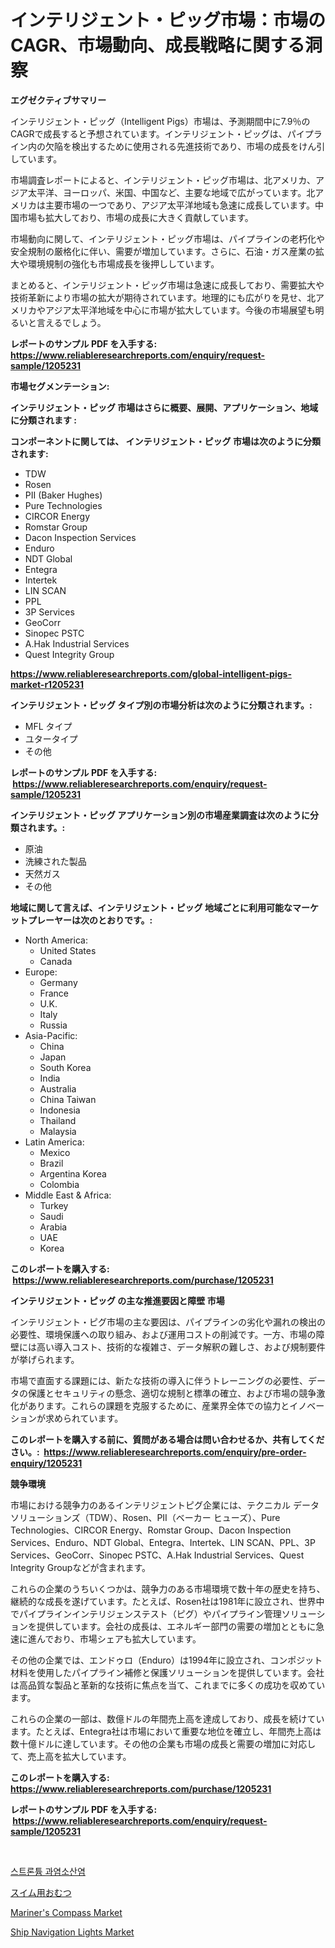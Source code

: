 <p><h1>インテリジェント・ピッグ市場：市場のCAGR、市場動向、成長戦略に関する洞察</h1></p><p><strong>エグゼクティブサマリー</strong></p>
<p><p>インテリジェント・ピッグ（Intelligent Pigs）市場は、予測期間中に7.9％のCAGRで成長すると予想されています。インテリジェント・ピッグは、パイプライン内の欠陥を検出するために使用される先進技術であり、市場の成長をけん引しています。</p><p>市場調査レポートによると、インテリジェント・ピッグ市場は、北アメリカ、アジア太平洋、ヨーロッパ、米国、中国など、主要な地域で広がっています。北アメリカは主要市場の一つであり、アジア太平洋地域も急速に成長しています。中国市場も拡大しており、市場の成長に大きく貢献しています。</p><p>市場動向に関して、インテリジェント・ピッグ市場は、パイプラインの老朽化や安全規制の厳格化に伴い、需要が増加しています。さらに、石油・ガス産業の拡大や環境規制の強化も市場成長を後押ししています。</p><p>まとめると、インテリジェント・ピッグ市場は急速に成長しており、需要拡大や技術革新により市場の拡大が期待されています。地理的にも広がりを見せ、北アメリカやアジア太平洋地域を中心に市場が拡大しています。今後の市場展望も明るいと言えるでしょう。</p></p>
<p><strong>レポートのサンプル PDF を入手する: <a href="https://www.reliableresearchreports.com/enquiry/request-sample/1205231">https://www.reliableresearchreports.com/enquiry/request-sample/1205231</a></strong></p>
<p><strong>市場セグメンテーション:</strong></p>
<p><strong> インテリジェント・ピッグ 市場はさらに概要、展開、アプリケーション、地域に分類されます :</strong></p>
<p><strong>コンポーネントに関しては、 インテリジェント・ピッグ 市場は次のように分類されます: &nbsp;</strong></p>
<p><ul><li>TDW</li><li>Rosen</li><li>PII (Baker Hughes)</li><li>Pure Technologies</li><li>CIRCOR Energy</li><li>Romstar Group</li><li>Dacon Inspection Services</li><li>Enduro</li><li>NDT Global</li><li>Entegra</li><li>Intertek</li><li>LIN SCAN</li><li>PPL</li><li>3P Services</li><li>GeoCorr</li><li>Sinopec PSTC</li><li>A.Hak Industrial Services</li><li>Quest Integrity Group</li></ul></p>
<p><strong><a href="https://www.reliableresearchreports.com/global-intelligent-pigs-market-r1205231">https://www.reliableresearchreports.com/global-intelligent-pigs-market-r1205231</a></strong></p>
<p><strong> インテリジェント・ピッグ タイプ別の市場分析は次のように分類されます。:</strong></p>
<p><ul><li>MFL タイプ</li><li>ユタータイプ</li><li>その他</li></ul></p>
<p><strong>レポートのサンプル PDF を入手する: &nbsp;<a href="https://www.reliableresearchreports.com/enquiry/request-sample/1205231">https://www.reliableresearchreports.com/enquiry/request-sample/1205231</a></strong></p>
<p><strong> インテリジェント・ピッグ アプリケーション別の市場産業調査は次のように分類されます。:</strong></p>
<p><ul><li>原油</li><li>洗練された製品</li><li>天然ガス</li><li>その他</li></ul></p>
<p><strong>地域に関して言えば、インテリジェント・ピッグ 地域ごとに利用可能なマーケットプレーヤーは次のとおりです。:</strong></p>
<p><ul>
    <li>
        North America:
        <ul>
            <li>United States</li>
            <li>Canada</li>
        </ul>
    </li>
    <li>
        Europe:
        <ul>
            <li>Germany</li>
            <li>France</li>
            <li>U.K.</li>
            <li>Italy</li>
            <li>Russia</li>
        </ul>
    </li>
    <li>
        Asia-Pacific:
        <ul>
            <li>China</li>
            <li>Japan</li>
            <li>South Korea</li>
            <li>India</li>
            <li>Australia</li>
            <li>China Taiwan</li>
            <li>Indonesia</li>
            <li>Thailand</li>
            <li>Malaysia</li>
        </ul>
    </li>
    <li>
        Latin America:
        <ul>
            <li>Mexico</li>
            <li>Brazil</li>
            <li>Argentina Korea</li>
            <li>Colombia</li>
        </ul>
    </li>
    <li>
        Middle East & Africa:
        <ul>
            <li>Turkey</li>
            <li>Saudi</li>
            <li>Arabia</li>
            <li>UAE</li>
            <li>Korea</li>
        </ul>
    </li>
    </ul></p>
<p><strong>このレポートを購入する: &nbsp;<a href="https://www.reliableresearchreports.com/purchase/1205231">https://www.reliableresearchreports.com/purchase/1205231</a></strong></p>
<p><strong>インテリジェント・ピッグ の主な推進要因と障壁 市場</strong></p>
<p><p>インテリジェント・ピグ市場の主な要因は、パイプラインの劣化や漏れの検出の必要性、環境保護への取り組み、および運用コストの削減です。一方、市場の障壁には高い導入コスト、技術的な複雑さ、データ解釈の難しさ、および規制要件が挙げられます。</p><p>市場で直面する課題には、新たな技術の導入に伴うトレーニングの必要性、データの保護とセキュリティの懸念、適切な規制と標準の確立、および市場の競争激化があります。これらの課題を克服するために、産業界全体での協力とイノベーションが求められています。</p></p>
<p><strong>このレポートを購入する前に、質問がある場合は問い合わせるか、共有してください。:&nbsp; <a href="https://www.reliableresearchreports.com/enquiry/pre-order-enquiry/1205231">https://www.reliableresearchreports.com/enquiry/pre-order-enquiry/1205231</a></strong></p>
<p><strong>競争環境</strong></p>
<p><p>市場における競争力のあるインテリジェントピグ企業には、テクニカル データ ソリューションズ（TDW）、Rosen、PII（ベーカー ヒューズ）、Pure Technologies、CIRCOR Energy、Romstar Group、Dacon Inspection Services、Enduro、NDT Global、Entegra、Intertek、LIN SCAN、PPL、3P Services、GeoCorr、Sinopec PSTC、A.Hak Industrial Services、Quest Integrity Groupなどが含まれます。</p><p>これらの企業のうちいくつかは、競争力のある市場環境で数十年の歴史を持ち、継続的な成長を遂げています。たとえば、Rosen社は1981年に設立され、世界中でパイプラインインテリジェンステスト（ピグ）やパイプライン管理ソリューションを提供しています。会社の成長は、エネルギー部門の需要の増加とともに急速に進んでおり、市場シェアも拡大しています。</p><p>その他の企業では、エンドゥロ（Enduro）は1994年に設立され、コンポジット材料を使用したパイプライン補修と保護ソリューションを提供しています。会社は高品質な製品と革新的な技術に焦点を当て、これまでに多くの成功を収めています。</p><p>これらの企業の一部は、数億ドルの年間売上高を達成しており、成長を続けています。たとえば、Entegra社は市場において重要な地位を確立し、年間売上高は数十億ドルに達しています。その他の企業も市場の成長と需要の増加に対応して、売上高を拡大しています。</p></p>
<p><strong>このレポートを購入する: &nbsp; <a href="https://www.reliableresearchreports.com/purchase/1205231">https://www.reliableresearchreports.com/purchase/1205231</a></strong></p>
<p><strong>レポートのサンプル PDF を入手する: &nbsp;<a href="https://www.reliableresearchreports.com/enquiry/request-sample/1205231">https://www.reliableresearchreports.com/enquiry/request-sample/1205231</a></strong><strong></strong></p>
<p>&nbsp;</p>
<p><p><a href="https://github.com/RichardLueilwitz787/Market-Research-Report-List-1/blob/main/819121431014.md">스트론튬 과염소산염</a></p><p><a href="https://github.com/JacksonWiza1924/Market-Research-Report-List-1/blob/main/919787333605.md">スイム用おむつ</a></p><p><a href="https://github.com/jodemen/Market-Research-Report-List-2/blob/main/mariners-compass-market.md">Mariner's Compass Market</a></p><p><a href="https://github.com/Sarissaschmalingtr6fz2739/Market-Research-Report-List-2/blob/main/ship-navigation-lights-market.md">Ship Navigation Lights Market</a></p></p>